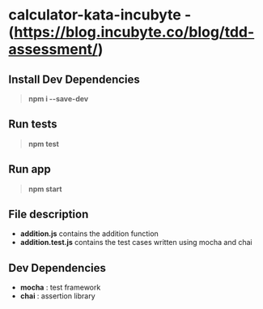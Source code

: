 
# calculator-kata-incubyte - (https://blog.incubyte.co/blog/tdd-assessment/)
## Install Dev Dependencies
> **npm i --save-dev**

## Run tests
> **npm test** 

## Run app
> **npm start**

## File description

+ **addition.js** contains the addition function
+ **addition.test.js** contains the test cases written using mocha and chai

## Dev Dependencies

+ **mocha** : test framework
+ **chai** : assertion library
